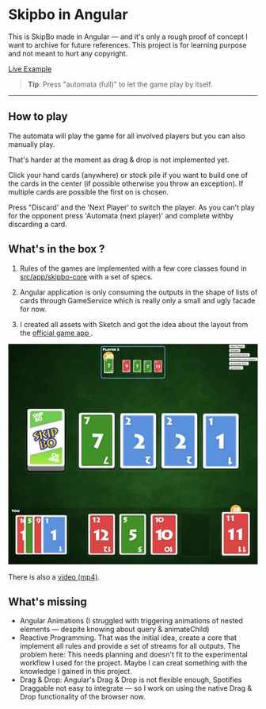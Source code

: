 # Skipbo in Angular
This is SkipBo made in Angular — and it's only a rough proof of concept I want to archive for future references. This project is for learning purpose and not meant to hurt any copyright.

[Live Example](https://georgiee.github.io/skipbo-angular/#/game/play)
> **Tip**: Press "automata (full)" to let the game play by itself.

---

## How to play
The automata will play the game for all involved players but you can also manually play.

That's harder at the moment as drag & drop is not implemented yet.

Click your hand cards (anywhere) or stock pile if you want to build one of the cards in the center (if possible otherwise you throw an exception). If multiple cards are possible the first on is chosen.

Press "Discard' and the 'Next Player' to switch the player. As you can't play for the opponent press 'Automata (next player)' and complete withby discarding a card.

## What's in the box ?
1. Rules of the games are implemented with a few core classes found in [src/app/skipbo-core](src/app/skipbo-core) with a set of specs.

2. Angular application is only consuming the outputs in the shape of lists of cards through GameService which is really only a small and ugly facade for now.

3. I created all assets with Sketch and got the idea about the layout from the [official game app ](https://play.google.com/store/apps/details?id=com.magmic.googleplay.skipbo.free&hl=en).

![](docs/screenshot.png)

There is also a [video (mp4)](docs/screencast.mp4).


## What's missing

+ Angular Animations (I struggled with triggering animations of nested elements — despite knowing about query & animateChild)
+ Reactive Programming. That was the initial idea, create a core that implement all rules and provide a set of streams for all outputs. The problem here: This needs planning and doesn't fit to the experimental workflow I used for the project. Maybe I can creat something with the knowledge I gained in this project.
+ Drag & Drop:
Angular's Drag & Drop is not flexible enough, Spotifies Draggable not easy to integrate — so I work on using the native Drag & Drop functionality of the browser now.